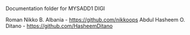 Documentation folder for MYSADD1 DIGI

Roman Nikko B. Albania - https://github.com/nikkoops
Abdul Hasheem O. Ditano - https://github.com/HasheemDitano
